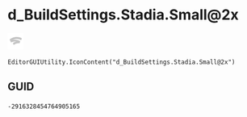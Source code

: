 # d_BuildSettings.Stadia.Small@2x
![](/img/d_BuildSettings.Stadia.Small@2x.png)

``` CSharp
EditorGUIUtility.IconContent("d_BuildSettings.Stadia.Small@2x")
```
## GUID
```
-2916328454764905165
```
